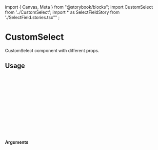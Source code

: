 import { Canvas, Meta } from "@storybook/blocks";
import CustomSelect from '../CustomSelect';
import * as SelectFieldStory from './SelectField.stories.tsx"" ;

<Meta of={SelectFieldStory} title="CustomSelect" />

# CustomSelect

CustomSelect component with different props.

<Canvas of={SelectFieldStory.CustomSelectExample} />

## Usage

```ts
import CustomSelect from '@/components/form/SelectField/CustomSelect';

const CustomSelectEx = () => {
  return (
    <CustomSelect
        label='country'
        name="country"
        isMulti={true}
        options={countryOptions}
    />
  );
};
export default CustomSelectEx;
```
#### Arguments
